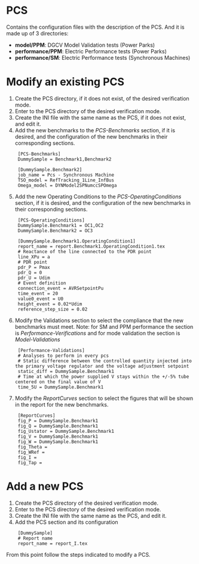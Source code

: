 # PCS 

Contains the configuration files with the description of the PCS. And it is
made up of 3 directories:
* **model/PPM**: DGCV Model Validation tests (Power Parks)
* **performance/PPM**: Electric Performance tests (Power Parks)
* **performance/SM**: Electric Performance tests (Synchronous Machines)

# Modify an existing PCS

1. Create the PCS directory, if it does not exist, of the desired verification mode.
2. Enter to the PCS directory of the desired verification mode.
3. Create the INI file with the same name as the PCS, if it does not exist, and edit it.
4. Add the new benchmarks to the *PCS-Benchmarks* section, if it is desired, and the configuration
of the new benchmarks in their corresponding sections.
   ```
    [PCS-Benchmarks]
    DummySample = Benchmark1,Benchmark2

    [DummySample.Benchmark2]
    job_name = Pcs - Synchronous Machine
    TSO_model = RefTracking_1Line_InfBus
    Omega_model = DYNModel2SPNumccSPOmega
   ```
5. Add the new Operating Conditions to the *PCS-OperatingConditions* section, if it is desired,
and the configuration of the new benchmarks in their corresponding sections.
   ```
    [PCS-OperatingConditions]
    DummySample.Benchmark1 = OC1,OC2
    DummySample.Benchmark2 = OC3

    [DummySample.Benchmark1.OperatingCondition1]
    report_name = report.Benchmark1.OperatingCondition1.tex
    # Reactance of the line connected to the PDR point
    line_XPu = a
    # PDR point
    pdr_P = Pmax
    pdr_Q = 0
    pdr_U = Udim
    # Event definition
    connection_event = AVRSetpointPu
    time_event = 20
    value0_event = U0
    height_event = 0.02*Udim
    reference_step_size = 0.02
   ```
6. Modify the Validations section to select the compliance that the new benchmarks must meet.
Note: for SM and PPM performance the section is *Performance-Verifications* and for mode validation
the section is *Model-Validations*
   ```
    [Performance-Validations]
    # Analyses to perform in every pcs
    # Static difference between the controlled quantity injected into the primary voltage regulator and the voltage adjustment setpoint
    static_diff = DummySample.Benchmark1
    # Time at which the power supplied V stays within the +/-5% tube centered on the final value of V
    time_5U = DummySample.Benchmark1
   ```
7. Modify the *ReportCurves* section to select the figures that will be shown in the report for the new 
benchmarks.
   ```
    [ReportCurves]
    fig_P = DummySample.Benchmark1
    fig_Q = DummySample.Benchmark1
    fig_Ustator = DummySample.Benchmark1
    fig_V = DummySample.Benchmark1
    fig_W = DummySample.Benchmark1
    fig_Theta =
    fig_WRef =
    fig_I =
    fig_Tap =
   ```
   
# Add a new PCS

1. Create the PCS directory of the desired verification mode.
2. Enter to the PCS directory of the desired verification mode.
3. Create the INI file with the same name as the PCS, and edit it.
4. Add the PCS section and its configuration
   ```
    [DummySample]
    # Report name
    report_name = report_I.tex
   ```

From this point follow the steps indicated to modify a PCS. 


